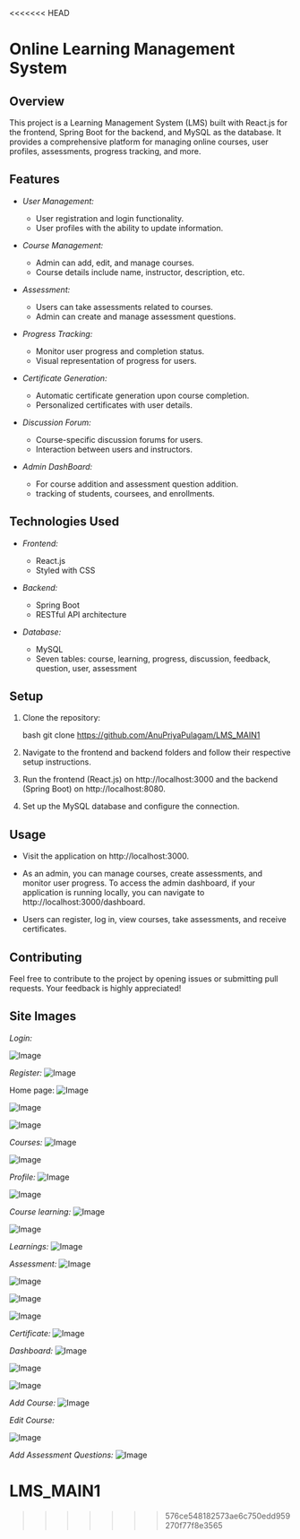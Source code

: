 <<<<<<< HEAD
# Online Learning Management System

## Overview

This project is a Learning Management System (LMS) built with React.js for the frontend, Spring Boot for the backend, and MySQL as the database. It provides a comprehensive platform for managing online courses, user profiles, assessments, progress tracking, and more.

## Features

- *User Management:*
  - User registration and login functionality.
  - User profiles with the ability to update information.

- *Course Management:*
  - Admin can add, edit, and manage courses.
  - Course details include name, instructor, description, etc.
  
- *Assessment:*
  - Users can take assessments related to courses.
  - Admin can create and manage assessment questions.

- *Progress Tracking:*
  - Monitor user progress and completion status.
  - Visual representation of progress for users.

- *Certificate Generation:*
  - Automatic certificate generation upon course completion.
  - Personalized certificates with user details.

- *Discussion Forum:*
  - Course-specific discussion forums for users.
  - Interaction between users and instructors.

- *Admin DashBoard:*
  - For course addition and assessment question addition.
  - tracking of students, coursees, and enrollments. 

## Technologies Used

- *Frontend:*
  - React.js
  - Styled with CSS

- *Backend:*
  - Spring Boot
  - RESTful API architecture

- *Database:*
  - MySQL
  - Seven tables: course, learning, progress, discussion, feedback, question, user, assessment

## Setup

1. Clone the repository:

    bash
    git clone https://github.com/AnuPriyaPulagam/LMS_MAIN1
    

2. Navigate to the frontend and backend folders and follow their respective setup instructions.

3. Run the frontend (React.js) on http://localhost:3000 and the backend (Spring Boot) on http://localhost:8080.

4. Set up the MySQL database and configure the connection.

## Usage

- Visit the application on http://localhost:3000.

- As an admin, you can manage courses, create assessments, and monitor user progress. To access the admin dashboard, if your application is running locally, you can navigate to http://localhost:3000/dashboard.

- Users can register, log in, view courses, take assessments, and receive certificates.

## Contributing

Feel free to contribute to the project by opening issues or submitting pull requests. Your feedback is highly appreciated!


## Site Images
*Login:*

![Image](https://github.com/user-attachments/assets/f4c3bf98-f928-4a17-b3a0-ac937ce5b2cf)



*Register:*
![Image](https://github.com/user-attachments/assets/1e3eb1de-f2d5-49c8-b595-4dd042c01d01)

Home page:
![Image](https://github.com/user-attachments/assets/2b458d04-9aa2-4fcf-b56e-ca24f09c58a8)


![Image](https://github.com/user-attachments/assets/8a2b6e85-003a-44b5-b905-04514a92b966)


![Image](https://github.com/user-attachments/assets/5a64ebeb-38d9-4b57-8961-4dfc2456c475)


*Courses:*
![Image](https://github.com/user-attachments/assets/78c4e6cd-de61-448a-b0c3-35c125d54e30)


![Image](https://github.com/user-attachments/assets/da1ad236-be46-4ddd-8998-33b0364a0015)

*Profile:*
![Image](https://github.com/user-attachments/assets/e929a2d5-9b5b-446e-a378-86a6f859277e)


![Image](https://github.com/user-attachments/assets/dbe4efc2-4704-40a5-ba4f-370f3ddf7bf0)

*Course learning:*
![Image](https://github.com/user-attachments/assets/c773e868-eff6-4b3d-b733-fbb6d7a15711)


![Image](https://github.com/user-attachments/assets/57994d4b-1ecc-46db-92a4-0688f08ce425)





*Learnings:*
![Image](https://github.com/user-attachments/assets/effcb76b-6e27-47e3-bd9c-b2144635ec7f)







*Assessment:*
![Image](https://github.com/user-attachments/assets/7eacdfe5-4147-4a88-bb99-3a60049624fd)


![Image](https://github.com/user-attachments/assets/b71b0f99-7a38-4c6f-b037-716d82cee603)


![Image](https://github.com/user-attachments/assets/d1bd2cea-ed68-4680-9fb9-f133894baa32)


![Image](https://github.com/user-attachments/assets/fb361ff5-2bb3-4dae-b7d1-da62c34985f7)

*Certificate:*
![Image](https://github.com/user-attachments/assets/0777281c-e28e-4bc2-858a-0c4f1f2cf38b)


*Dashboard:*
![Image](https://github.com/user-attachments/assets/fce4b831-b55d-4d93-9e32-5674d8f04c90)


![Image](https://github.com/user-attachments/assets/db5094c3-c261-4898-b9e2-f69014c40b6b)


![Image](https://github.com/user-attachments/assets/12502ad6-b776-4492-b02b-092c9aafa9fa)



*Add Course:*
![Image](https://github.com/user-attachments/assets/de3b0adb-397d-457a-be8e-ea3a2ba5bd26)



*Edit Course:*

![Image](https://github.com/user-attachments/assets/f93b2793-0a85-4180-bb65-a7c17af818a2)



*Add Assessment Questions:*
![Image](https://github.com/user-attachments/assets/e3a4ef4b-e4c0-4812-a6f4-a8eccb2aba7d)




# LMS_MAIN1
>>>>>>> 576ce548182573ae6c750edd959270f77f8e3565
